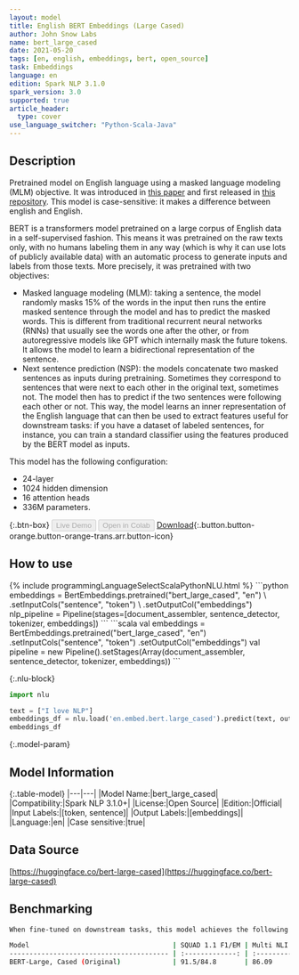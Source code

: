 ```yaml
---
layout: model
title: English BERT Embeddings (Large Cased)
author: John Snow Labs
name: bert_large_cased
date: 2021-05-20
tags: [en, english, embeddings, bert, open_source]
task: Embeddings
language: en
edition: Spark NLP 3.1.0
spark_version: 3.0
supported: true
article_header:
  type: cover
use_language_switcher: "Python-Scala-Java"
---
```


## Description

Pretrained model on English language using a masked language modeling (MLM) objective. It was introduced in [this paper](https://arxiv.org/abs/1810.04805) and first released in [this repository](https://github.com/google-research/bert). This model is case-sensitive: it makes a difference between english and English.

BERT is a transformers model pretrained on a large corpus of English data in a self-supervised fashion. This means it
was pretrained on the raw texts only, with no humans labeling them in any way (which is why it can use lots of
publicly available data) with an automatic process to generate inputs and labels from those texts. More precisely, it
was pretrained with two objectives:
- Masked language modeling (MLM): taking a sentence, the model randomly masks 15% of the words in the input then runs the entire masked sentence through the model and has to predict the masked words. This is different from traditional recurrent neural networks (RNNs) that usually see the words one after the other, or from autoregressive models like GPT which internally mask the future tokens. It allows the model to learn a bidirectional representation of the sentence.
- Next sentence prediction (NSP): the models concatenate two masked sentences as inputs during pretraining. Sometimes they correspond to sentences that were next to each other in the original text, sometimes not. The model then has to predict if the two sentences were following each other or not. This way, the model learns an inner representation of the English language that can then be used to extract features useful for downstream tasks: if you have a dataset of labeled sentences, for instance, you can train a standard classifier using the features produced by the BERT model as inputs.

This model has the following configuration:
- 24-layer
- 1024 hidden dimension
- 16 attention heads
- 336M parameters.

{:.btn-box}
<button class="button button-orange" disabled>Live Demo</button>
<button class="button button-orange" disabled>Open in Colab</button>
[Download](https://s3.amazonaws.com/auxdata.johnsnowlabs.com/public/models/bert_large_cased_en_3.1.0_3.0_1621520318915.zip){:.button.button-orange.button-orange-trans.arr.button-icon}

## How to use



<div class="tabs-box" markdown="1">
{% include programmingLanguageSelectScalaPythonNLU.html %}
```python
embeddings = BertEmbeddings.pretrained("bert_large_cased", "en") \
      .setInputCols("sentence", "token") \
      .setOutputCol("embeddings")
nlp_pipeline = Pipeline(stages=[document_assembler, sentence_detector, tokenizer, embeddings])
```
```scala
val embeddings = BertEmbeddings.pretrained("bert_large_cased", "en")
      .setInputCols("sentence", "token")
      .setOutputCol("embeddings")
val pipeline = new Pipeline().setStages(Array(document_assembler, sentence_detector, tokenizer, embeddings))
```

{:.nlu-block}
```python
import nlu

text = ["I love NLP"]
embeddings_df = nlu.load('en.embed.bert.large_cased').predict(text, output_level='token')
embeddings_df
```
</div>

{:.model-param}
## Model Information

{:.table-model}
|---|---|
|Model Name:|bert_large_cased|
|Compatibility:|Spark NLP 3.1.0+|
|License:|Open Source|
|Edition:|Official|
|Input Labels:|[token, sentence]|
|Output Labels:|[embeddings]|
|Language:|en|
|Case sensitive:|true|

## Data Source

[https://huggingface.co/bert-large-cased](https://huggingface.co/bert-large-cased)

## Benchmarking

```bash
When fine-tuned on downstream tasks, this model achieves the following results:

Model                                    | SQUAD 1.1 F1/EM | Multi NLI Accuracy
---------------------------------------- | :-------------: | :----------------:
BERT-Large, Cased (Original)             | 91.5/84.8       | 86.09
```